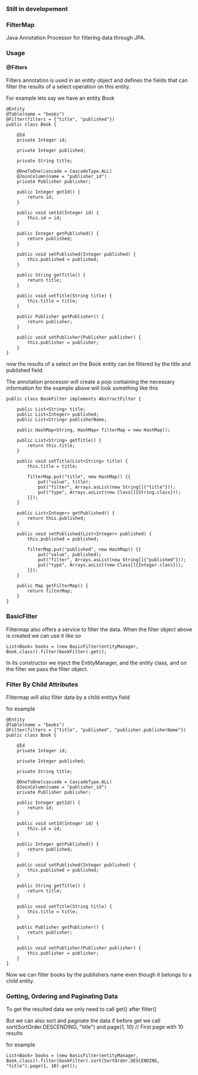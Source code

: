 ### Still in developement

### FilterMap

Java Annotation Processor for filtering data through JPA.

### Usage

#### @Filters

Filters annotation is used in an entity object and defines
the fields that can filter the results of a select operation on this entity.

For example lets say we have an entity Book

```
@Entity
@Table(name = "books")
@Filter(filters = {"title", "published"})
public class Book {

    @Id
    private Integer id;

    private Integer published;

    private String title;

    @OneToOne(cascade = CascadeType.ALL)
    @JoinColumn(name = "publisher_id")
    private Publisher publisher;

    public Integer getId() {
        return id;
    }

    public void setId(Integer id) {
        this.id = id;
    }

    public Integer getPublished() {
        return published;
    }

    public void setPublished(Integer published) {
        this.published = published;
    }

    public String getTitle() {
        return title;
    }

    public void setTitle(String title) {
        this.title = title;
    }

    public Publisher getPublisher() {
        return publisher;
    }

    public void setPublisher(Publisher publisher) {
        this.publisher = publisher;
    }
}
```

now the results of a select on the Book entity can be
filtered by the title and published field.

The annotation processor will create a pojo containing the necessary
information for the example above will look something like this

```
public class BookFilter implements AbstractFilter {

    public List<String> title;
    public List<Integer> published;
    public List<String> publisherName;

    public HashMap<String, HashMap> filterMap = new HashMap();

    public List<String> getTitle() {
        return this.title;
    }

    public void setTitle(List<String> title) {
        this.title = title;

        filterMap.put("title", new HashMap() {{
            put("value", title);
            put("filter", Arrays.asList(new String[]{"title"}));
            put("type", Arrays.asList(new Class[]{String.class}));
        }});
    }

    public List<Integer> getPublished() {
        return this.published;
    }

    public void setPublished(List<Integer> published) {
        this.published = published;

        filterMap.put("published", new HashMap() {{
            put("value", published);
            put("filter", Arrays.asList(new String[]{"published"}));
            put("type", Arrays.asList(new Class[]{Integer.class}));
        }});
    }

    public Map getFilterMap() {
        return filterMap;
    }
}
```

### BasicFilter

Filtermap also offers a service to filter the data.
When the filter object above is created we can use it like so

```
List<Book> books = (new BasicFilter(entityManager, Book.class)).filter(bookFilter).get();
```

In its constructor we inject the EntityManager, and the entity class,
and on the filter we pass the filter object.

### Filter By Child Attributes

Filtermap will also filter data by a child entitys field

for example

```
@Entity
@Table(name = "books")
@Filter(filters = {"title", "published", "publisher.publisherName"})
public class Book {

    @Id
    private Integer id;

    private Integer published;

    private String title;

    @OneToOne(cascade = CascadeType.ALL)
    @JoinColumn(name = "publisher_id")
    private Publisher publisher;

    public Integer getId() {
        return id;
    }

    public void setId(Integer id) {
        this.id = id;
    }

    public Integer getPublished() {
        return published;
    }

    public void setPublished(Integer published) {
        this.published = published;
    }

    public String getTitle() {
        return title;
    }

    public void setTitle(String title) {
        this.title = title;
    }

    public Publisher getPublisher() {
        return publisher;
    }

    public void setPublisher(Publisher publisher) {
        this.publisher = publisher;
    }
}
```

Now we can filter books by the publishers name even though it belongs to a child entity.

### Getting, Ordering and Paginating Data

To get the resulted data we only need to call get() after filter()

But we can also sort and paginate the data if before get we call
sort(SortOrder.DESCENDING, "title")
and page(1, 10) // First page with 10 results

for example

```
List<Book> books = (new BasicFilter(entityManager, Book.class)).filter(bookFilter).sort(SortOrder.DESCENDING, "title").page(1, 10).get();
```
